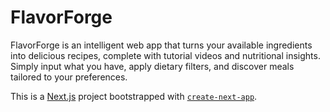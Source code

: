 # FlavorForge

FlavorForge is an intelligent web app that turns your available ingredients into delicious recipes, complete with tutorial videos and nutritional insights. Simply input what you have, apply dietary filters, and discover meals tailored to your preferences.

This is a [Next.js](https://nextjs.org) project bootstrapped with [`create-next-app`](https://nextjs.org/docs/app/api-reference/cli/create-next-app).
